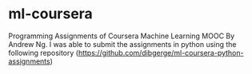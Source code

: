 # ml-coursera
Programming Assignments of Coursera Machine Learning MOOC By Andrew Ng. I was able to submit the assignments in python using the following repository (https://github.com/dibgerge/ml-coursera-python-assignments)
